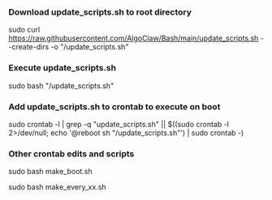 ### Download update_scripts.sh to root directory

sudo curl https://raw.githubusercontent.com/AlgoClaw/Bash/main/update_scripts.sh --create-dirs -o "/update_scripts.sh"

### Execute update_scripts.sh

sudo bash "/update_scripts.sh"

### Add update_scripts.sh to crontab to execute on boot

sudo crontab -l | grep -q "update_scripts.sh" || $((sudo crontab -l 2>/dev/null; echo '@reboot sh "/update_scripts.sh"') | sudo crontab -)

### Other crontab edits and scripts

sudo bash make_boot.sh

sudo bash make_every_xx.sh
